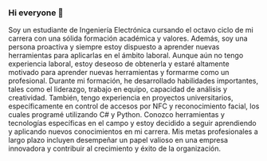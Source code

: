 ### Hi everyone 👋

Soy un estudiante de Ingeniería Electrónica cursando el octavo ciclo de mi carrera con una sólida formación académica y valores. Además, soy una persona proactiva y siempre estoy dispuesto a aprender nuevas herramientas para aplicarlas en el ámbito laboral. Aunque aún no tengo experiencia laboral, estoy deseoso de obtenerla y estaré altamente motivado para aprender nuevas herramientas y formarme como un profesional. Durante mi formación, he desarrollado habilidades importantes, tales como el liderazgo, trabajo en equipo, capacidad de análisis y creatividad. También, tengo experiencia en proyectos universitarios, específicamente en control de accesos por NFC y reconocimiento facial, los cuales programé utilizando C# y Python. Conozco herramientas y tecnologías específicas en el campo y estoy decidido a seguir aprendiendo y aplicando nuevos conocimientos en mi carrera. Mis metas profesionales a largo plazo incluyen desempeñar un papel valioso en una empresa innovadora y contribuir al crecimiento y éxito de la organización.
